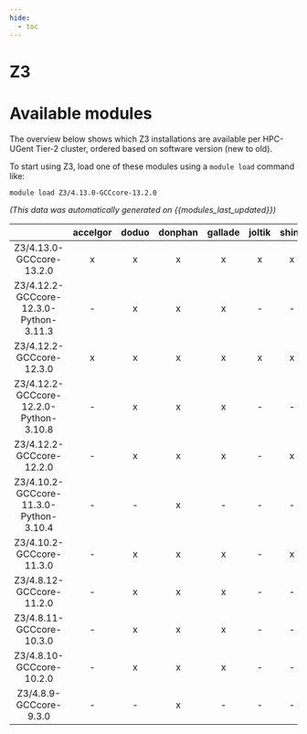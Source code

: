 ```yaml
---
hide:
  - toc
---
```


Z3
==

# Available modules


The overview below shows which Z3 installations are available per HPC-UGent Tier-2 cluster, ordered based on software version (new to old).

To start using Z3, load one of these modules using a `module load` command like:

```shell
module load Z3/4.13.0-GCCcore-13.2.0
```

*(This data was automatically generated on {{modules_last_updated}})*  

| |accelgor|doduo|donphan|gallade|joltik|shinx|skitty|
| :---: | :---: | :---: | :---: | :---: | :---: | :---: | :---: |
|Z3/4.13.0-GCCcore-13.2.0|x|x|x|x|x|x|x|
|Z3/4.12.2-GCCcore-12.3.0-Python-3.11.3|-|x|x|x|-|-|-|
|Z3/4.12.2-GCCcore-12.3.0|x|x|x|x|x|x|x|
|Z3/4.12.2-GCCcore-12.2.0-Python-3.10.8|-|x|x|x|-|-|-|
|Z3/4.12.2-GCCcore-12.2.0|-|x|x|x|-|x|-|
|Z3/4.10.2-GCCcore-11.3.0-Python-3.10.4|-|-|x|-|-|-|-|
|Z3/4.10.2-GCCcore-11.3.0|-|x|x|x|-|x|-|
|Z3/4.8.12-GCCcore-11.2.0|-|x|x|x|-|-|-|
|Z3/4.8.11-GCCcore-10.3.0|-|x|x|x|-|-|-|
|Z3/4.8.10-GCCcore-10.2.0|-|x|x|x|-|-|-|
|Z3/4.8.9-GCCcore-9.3.0|-|-|x|-|-|-|-|
